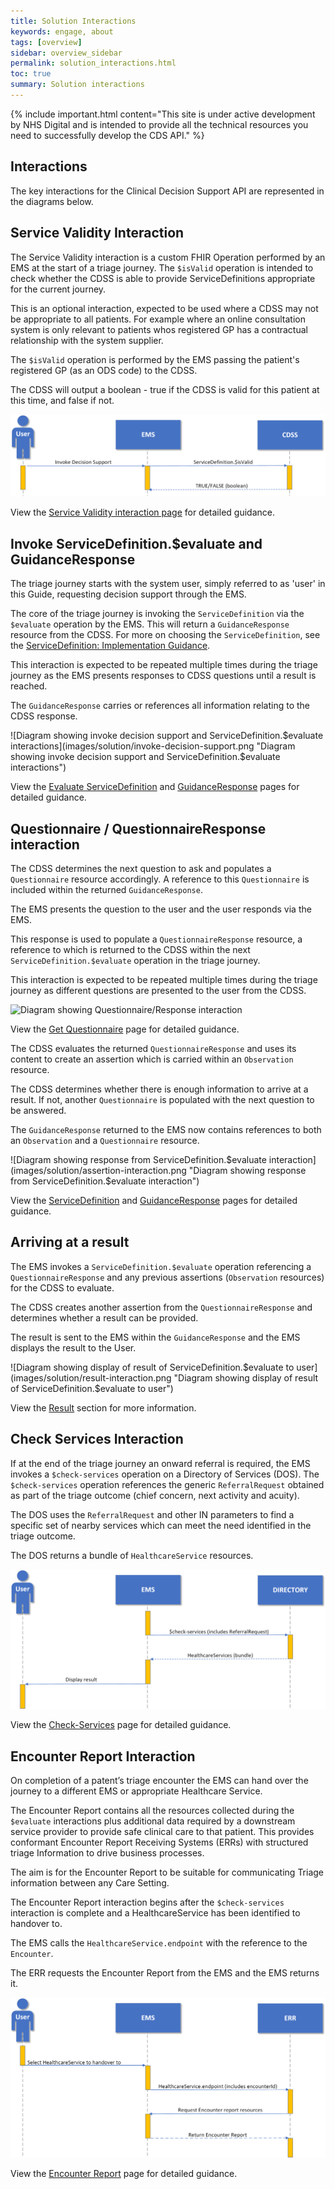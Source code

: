 ```yaml
---
title: Solution Interactions
keywords: engage, about
tags: [overview]
sidebar: overview_sidebar
permalink: solution_interactions.html
toc: true
summary: Solution interactions
---
```


{% include important.html content="This site is under active development by NHS Digital and is intended to provide all the technical resources you need to successfully develop the CDS API." %}


## Interactions ##

The key interactions for the Clinical Decision Support API are represented in the diagrams below.


## Service Validity Interaction

The Service Validity interaction is a custom FHIR Operation performed by an EMS at the start of a triage journey. The `$isValid` operation is intended to check whether the CDSS is able to provide ServiceDefinitions appropriate for the current journey.

This is an optional interaction, expected to be used where a CDSS may not be appropriate to all patients. For example where an online consultation system is only relevant to patients whos registered GP has a contractual relationship with the system supplier.

The `$isValid` operation is performed by the EMS passing the patient's registered GP (as an ODS code) to the CDSS.

The CDSS will output a boolean - true if the CDSS is valid for this patient at this time, and false if not.

![Diagram showing $isvalid interaction](images/solution/isvalid-interaction.png "Diagram showing $isvalid interaction")

View the [Service Validity interaction page](api_post_isvalid.html) for detailed guidance.



## Invoke ServiceDefinition.$evaluate and GuidanceResponse ##

The triage journey starts with the system user, simply referred to as 'user' in this Guide, requesting decision support through the EMS.

The core of the triage journey is invoking the `ServiceDefinition` via the `$evaluate` operation by the EMS. This will return a `GuidanceResponse` resource from the CDSS. For more on choosing the `ServiceDefinition`, see the [ServiceDefinition: Implementation Guidance](api_service_definition.html#servicedefinition-implementation-guidance). 

This interaction is expected to be repeated multiple times during the triage journey as the EMS presents responses to CDSS questions until a result is reached. 

The `GuidanceResponse` carries or references all information relating to the CDSS response.

![Diagram showing invoke decision support and ServiceDefinition.$evaluate interactions](images/solution/invoke-decision-support.png "Diagram showing invoke decision support and ServiceDefinition.$evaluate interactions")

View the [Evaluate ServiceDefinition](api_post_service_definition.html) and [GuidanceResponse](api_guidance_response.html) pages for detailed guidance.


## Questionnaire / QuestionnaireResponse interaction ##

The CDSS determines the next question to ask and populates a `Questionnaire` resource accordingly.
A reference to this `Questionnaire` is included within the returned `GuidanceResponse`.

The EMS presents the question to the user and the user responds via the EMS.

This response is used to populate a `QuestionnaireResponse` resource, a reference to which is returned to the CDSS within the next `ServiceDefinition.$evaluate` operation in the triage journey.

This interaction is expected to be repeated multiple times during the triage journey as different questions are presented to the user from the CDSS.

![Diagram showing Questionnaire/Response interaction](images/solution/questionnaire-interaction.png "Diagram showing Questionnaire/Response interaction")

View the [Get Questionnaire](api_get_questionnaire.html) page for detailed guidance.

The CDSS evaluates the returned `QuestionnaireResponse` and uses its content to create an assertion which is carried within an `Observation` resource.

The CDSS determines whether there is enough information to arrive at a result. If not, another `Questionnaire` is populated with the next question to be answered.
 
The `GuidanceResponse` returned to the EMS now contains references to both an `Observation` and a `Questionnaire` resource.

![Diagram showing response from ServiceDefinition.$evaluate interaction](images/solution/assertion-interaction.png "Diagram showing response from ServiceDefinition.$evaluate interaction")

View the [ServiceDefinition](api_post_service_definition.html) and [GuidanceResponse](api_guidance_response.html) pages for detailed guidance.


## Arriving at a result ##
The EMS invokes a `ServiceDefinition.$evaluate` operation referencing a `QuestionnaireResponse` and any previous assertions (`Observation` resources) for the CDSS to evaluate.

The CDSS creates another assertion from the `QuestionnaireResponse` and determines whether a result can be provided.

The result is sent to the EMS within the `GuidanceResponse` and the EMS displays the result to the User.

![Diagram showing display of result of ServiceDefinition.$evaluate to user](images/solution/result-interaction.png "Diagram showing display of result of ServiceDefinition.$evaluate to user")

View the [Result](api_return_guidance_response.html) section for more information.


## Check Services Interaction ##

If at the end of the triage journey an onward referral is required, the EMS invokes a `$check-services` operation on a Directory of Services (DOS). The `$check-services` operation references the generic `ReferralRequest` obtained as part of the triage outcome (chief concern, next activity and acuity). 

The DOS uses the `ReferralRequest` and other IN parameters to find a specific set of nearby services which can meet the need identified in the triage outcome.

The DOS returns a bundle of `HealthcareService` resources.

![Diagram showing interaction between the EMS and the Directory of Services](images/solution/check-services-interaction.png "Diagram showing interaction between the EMS and the Directory of Services")

View the [Check-Services](api_check_services.html) page for detailed guidance.

## Encounter Report Interaction ##

On completion of a patent’s triage encounter the EMS can hand over the journey to a different EMS or appropriate Healthcare Service.

The Encounter Report contains all the resources collected during the `$evaluate` interactions plus additional data required by a downstream service provider to provide safe clinical care to that patient. This provides conformant Encounter Report Receiving Systems (ERRs) with structured triage Information to drive business processes.

The aim is for the Encounter Report to be suitable for communicating Triage information between any Care Setting.

The Encounter Report interaction begins after the `$check-services` interaction is complete and a HealthcareService has been identified to handover to.

The EMS calls the `HealthcareService.endpoint` with the reference to the `Encounter`.

The ERR requests the Encounter Report from the EMS and the EMS returns it.

![Diagram showing the Encounter Report interaction](images/solution/encounter-report-interaction.png "Diagram showing the Encounter Report interaction")

View the [Encounter Report](api_encounter_report.html) page for detailed guidance.
